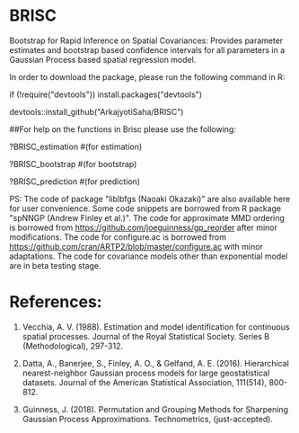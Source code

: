 # BRISC
Bootstrap for Rapid Inference on Spatial Covariances: Provides parameter estimates and bootstrap based confidence intervals for all parameters in a Gaussian Process based spatial regression model.


In order to download the package, please run the following command in R:

if (!require("devtools")) install.packages("devtools")

devtools::install_github("ArkajyotiSaha/BRISC")


##For help on the functions in Brisc please use the following:

?BRISC_estimation #(for estimation)

?BRISC_bootstrap #(for bootstrap)

?BRISC_prediction #(for prediction)



PS: The code of package "liblbfgs (Naoaki Okazaki)" are also available here for user convenience. Some code snippets are borrowed from R package "spNNGP (Andrew Finley et al.)". The code for approximate MMD ordering is borrowed from https://github.com/joeguinness/gp_reorder after minor modifications. The code for configure.ac is borrowed from https://github.com/cran/ARTP2/blob/master/configure.ac with minor adaptations. The code for covariance models other than exponential model are in beta testing stage.



# References:
1. Vecchia, A. V. (1988). Estimation and model identification for continuous spatial processes. Journal of the Royal Statistical Society. Series B (Methodological), 297-312.

2. Datta, A., Banerjee, S., Finley, A. O., & Gelfand, A. E. (2016). Hierarchical nearest-neighbor Gaussian process models for large geostatistical datasets. Journal of the American Statistical Association, 111(514), 800-812.

3. Guinness, J. (2018). Permutation and Grouping Methods for Sharpening Gaussian Process Approximations. Technometrics, (just-accepted).

